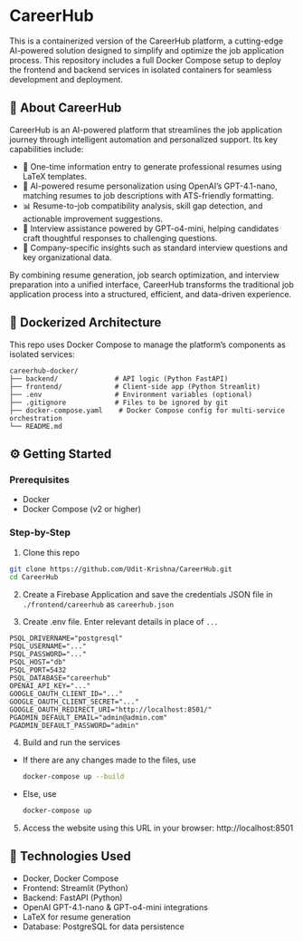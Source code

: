 # CareerHub

This is a containerized version of the CareerHub platform, a cutting-edge AI-powered solution designed to simplify and optimize the job application process. This repository includes a full Docker Compose setup to deploy the frontend and backend services in isolated containers for seamless development and deployment.


## 🚀 About CareerHub

CareerHub is an AI-powered platform that streamlines the job application journey through intelligent automation and personalized support. Its key capabilities include:
- 🔄 One-time information entry to generate professional resumes using LaTeX templates.
- 🧠 AI-powered resume personalization using OpenAI’s GPT-4.1-nano, matching resumes to job descriptions with ATS-friendly formatting.
- 📊 Resume-to-job compatibility analysis, skill gap detection, and actionable improvement suggestions.
- 💬 Interview assistance powered by GPT-o4-mini, helping candidates craft thoughtful responses to challenging questions.
- 🏢 Company-specific insights such as standard interview questions and key organizational data.

By combining resume generation, job search optimization, and interview preparation into a unified interface, CareerHub transforms the traditional job application process into a structured, efficient, and data-driven experience.


## 🐳 Dockerized Architecture

This repo uses Docker Compose to manage the platform’s components as isolated services:
```
careerhub-docker/
├── backend/              # API logic (Python FastAPI)
├── frontend/             # Client-side app (Python Streamlit)
├── .env                  # Environment variables (optional)
├── .gitignore            # Files to be ignored by git
├── docker-compose.yaml    # Docker Compose config for multi-service orchestration
└── README.md
```

## ⚙️ Getting Started

### Prerequisites
- Docker
- Docker Compose (v2 or higher)

### Step-by-Step
1. Clone this repo

```bash
git clone https://github.com/Udit-Krishna/CareerHub.git
cd CareerHub
```

2. Create a Firebase Application and save the credentials JSON file in `./frontend/careerhub` as `careerhub.json`

3. Create .env file. Enter relevant details in place of `...`
```env
PSQL_DRIVERNAME="postgresql"
PSQL_USERNAME="..."
PSQL_PASSWORD="..."
PSQL_HOST="db"
PSQL_PORT=5432
PSQL_DATABASE="careerhub"
OPENAI_API_KEY="..."
GOOGLE_OAUTH_CLIENT_ID="..."
GOOGLE_OAUTH_CLIENT_SECRET="..."
GOOGLE_OAUTH_REDIRECT_URI="http://localhost:8501/"
PGADMIN_DEFAULT_EMAIL="admin@admin.com"
PGADMIN_DEFAULT_PASSWORD="admin"
```
4.	Build and run the services
- If there are any changes made to the files, use
    ```bash
    docker-compose up --build
    ```
- Else, use
    ```bash
    docker-compose up
    ```

5.	Access the website using this URL in your browser: http://localhost:8501


## 🧠 Technologies Used
- Docker, Docker Compose
- Frontend: Streamlit (Python)
- Backend: FastAPI (Python)
- OpenAI GPT-4.1-nano & GPT-o4-mini integrations
- LaTeX for resume generation
- Database: PostgreSQL for data persistence
